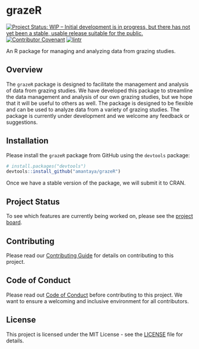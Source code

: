 # grazeR
[![Project Status: WIP – Initial development is in progress, but there has not yet been a stable, usable release suitable for the public.](https://www.repostatus.org/badges/latest/wip.svg)](https://www.repostatus.org/#wip) [![Contributor Covenant](https://img.shields.io/badge/Contributor%20Covenant-2.1-4baaaa.svg)](code_of_conduct.md) [![lintr](https://github.com/amantaya/grazeR/actions/workflows/lintr.yml/badge.svg)](https://github.com/amantaya/grazeR/actions/workflows/lintr.yml)

An R package for managing and analyzing data from grazing studies.

## Overview

The `grazeR` package is designed to facilitate the management and analysis of data from grazing studies. We have developed this package to streamline the data management and analysis of our own grazing studies, but we hope that it will be useful to others as well. The package is designed to be flexible and can be used to analyze data from a variety of grazing studies. The package is currently under development and we welcome any feedback or suggestions.

## Installation

Please install the `grazeR` package from GitHub using the `devtools` package:

```r
# install.packages("devtools")
devtools::install_github("amantaya/grazeR")
```

Once we have a stable version of the package, we will submit it to CRAN.

## Project Status

To see which features are currently being worked on, please see the [project board](https://github.com/users/amantaya/projects/4/views/4?groupedBy%5BcolumnId%5D=Status).

## Contributing

Please read our [Contributing Guide](CONTRIBUTING.md) for details on contributing to this project.

## Code of Conduct

Please read out [Code of Conduct](CODE_OF_CONDUCT.md) before contributing to this project. We want to ensure a welcoming and inclusive environment for all contributors.

## License

This project is licensed under the MIT License - see the [LICENSE](LICENSE) file for details.
